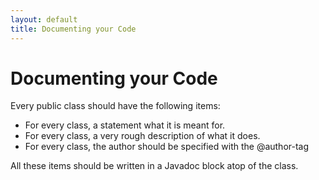 ```yaml
---
layout: default
title: Documenting your Code
---
```


# Documenting your Code

Every public class should have the following items:

- For every class, a statement what it is meant for.
- For every class, a very rough description of what it does.
- For every class, the author should be specified with the @author-tag

All these items should be written in a Javadoc block atop of the class.